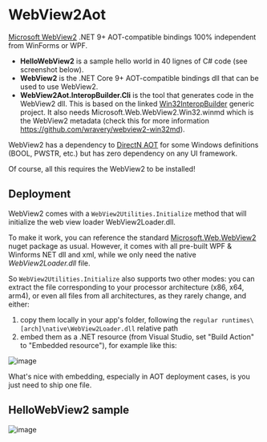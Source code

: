 # WebView2Aot

[Microsoft WebView2](https://developer.microsoft.com/en-us/microsoft-edge/webview2?form=MA13LH) .NET 9+ AOT-compatible bindings 100% independent from WinForms or WPF.

* **HelloWebView2** is a sample hello world in 40 lignes of C# code (see screenshot below).
* **WebView2** is the .NET Core 9+ AOT-compatible bindings dll that can be used to use WebView2.
* **WebView2Aot.InteropBuilder.Cli** is the tool that generates code in the WebView2 dll. This is based on the linked [Win32InteropBuilder](https://github.com/smourier/Win32InteropBuilder) generic project. It also needs Microsoft.Web.WebView2.Win32.winmd which is the WebView2 metadata (check this for more information https://github.com/wravery/webview2-win32md).

WebView2 has a dependency to  [DirectN AOT](https://github.com/smourier/DirectNAot) for some Windows definitions (BOOL, PWSTR, etc.) but has zero dependency on any UI framework.

Of course, all this requires the WebView2 to be installed!

## Deployment

WebView2 comes with a `WebView2Utilities.Initialize` method that will initialize the web view loader WebView2Loader.dll.

To make it work, you can reference the standard [Microsoft.Web.WebView2 ](https://www.nuget.org/packages/microsoft.web.webview2) nuget package as usual. However, it comes with all pre-built WPF & Winforms NET dll and xml, while we only need the native *WebView2Loader.dll* file.

So `WebView2Utilities.Initialize` also supports two other modes: you can extract the file corresponding to your processor architecture (x86, x64, arm4), or even all files from all architectures, as they rarely change, and either:
1) copy them locally in your app's folder, following the `regular runtimes\[arch]\native\WebView2Loader.dll` relative path
2) embed them as a .NET resource (from Visual Studio, set "Build Action" to "Embedded resource"), for example like this:

![image](https://github.com/user-attachments/assets/d08fae48-79d2-4a7c-b693-3bb9be6bcbf6)

What's nice with embedding, especially in AOT deployment cases, is you just need to ship one file.

## HelloWebView2 sample

![image](https://github.com/user-attachments/assets/885a9167-885a-435e-ad5b-2b4e91ae610c)
